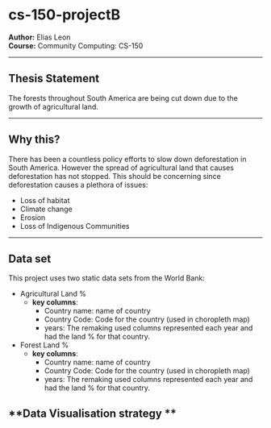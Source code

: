 # cs-150-projectB

**Author:** Elias Leon  
**Course:** Community Computing: CS-150   

---

## **Thesis Statement**  
The forests throughout South America are being cut down due to the growth of agricultural land.


---

## **Why this?**

There has been a countless policy efforts to slow down deforestation in South America. However the spread of agricultural land that causes deforestation has not stopped. This should be concerning since deforestation causes a plethora of issues:
 - Loss of habitat 
 - Climate change 
 - Erosion 
 - Loss of Indigenous Communities

---

## **Data set** 
This project uses two static data sets from the World Bank: 
 - Agricultural Land %
   - **key columns**:
      - Country name: name of country 
      - Country Code: Code for the country (used in choropleth map)
      - years: The remaking used columns represented each year and had the land % for that country.
  - Forest Land %
    - **key columns**:
      - Country name: name of country 
      - Country Code: Code for the country (used in choropleth map)
      - years: The remaking used columns represented each year and had the land % for that country.

## **Data Visualisation strategy **